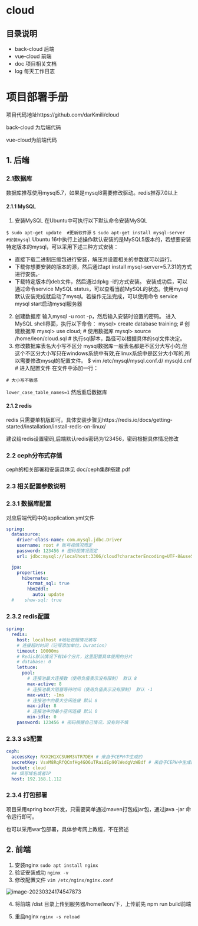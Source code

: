 # cloud

## 目录说明

- back-cloud 后端
- vue-cloud 前端
- doc 项目相关文档
- log 每天工作日志

# 项目部署手册

项目代码地址https://github.com/darKmili/cloud  

back-cloud 为后端代码

vue-cloud为前端代码

## 1. 后端

### 2.1数据库

数据库推荐使用mysql5.7，如果是mysql8需要修改驱动。redis推荐7.0以上

#### 2.1.1 MySQL

1. 安装MySQL
在Ubuntu中可执行以下默认命令安装MySQL

`$ sudo apt-get update  #更新软件源`
`$ sudo apt-get install mysql-server  #安装mysql`
Ubuntu 16中执行上述操作默认安装的是MySQL5版本的，若想要安装特定版本的mysql，可以采用下述三种方式安装：
-  直接下载二进制压缩包进行安装，解压并设置相关的参数就可以运行。
- 下载你想要安装的版本的源，然后通过apt install mysql-server=5.7.31的方式进行安装。·
- 下载特定版本的deb文件，然后通过dpkg -i的方式安装。
安装成功后，可以通过命令service MySQL status，可以查看当前MySQL的状态。使用mysql默认安装完成就启动了mysql。若操作无法完成，可以使用命令 service mysql start启动mysql服务器
2. 创建数据库
输入mysql -u root -p，然后输入安装时设置的密码。
进入MySQL shell界面，执行以下命令：
mysql>  create  database training;  # 创建数据库
mysql> use cloud;  # 使用数据库
mysql> source /home/leon/cloud.sql  # 执行sql脚本，路径可以根据具体的sql文件决定。
3. 修改数据库表名大小写不区分
mysql数据库一般表名都是不区分大写小的,但这个不区分大小写只在windows系统中有效,在linux系统中是区分大小写的,所以需要修改mysql的配置文件。
$ vim /etc/mysql/mysql.conf.d/ mysqld.cnf  # 进入配置文件
在文件中添加一行：

`# 大小写不敏感 `

`lower_case_table_names=1`
然后重启数据库

#### 2.1.2 redis

redis 只需要单机版即可。具体安装步骤见https://redis.io/docs/getting-started/installation/install-redis-on-linux/

建议给redis设置密码,后端默认redis密码为123456，密码根据具体情况修改

### 2.2 ceph分布式存储

ceph的相关部署和安装具体见 doc/ceph集群搭建.pdf

### 2.3 相关配置参数说明

### 2.3.1 数据库配置

对应后端代码中的application.yml文件



```yaml
spring:
  datasource:
    driver-class-name: com.mysql.jdbc.Driver
    username: root # 账号视情况而定
    password: 123456 # 密码视情况而定
    url: jdbc:mysql://localhost:3306/cloud?characterEncoding=UTF-8&useSSL=false

  jpa:
    properties:
      hibernate:
        format_sql: true
        hbm2ddl:
          auto: update
  #    show-sql: true
```

### 2.3.2 redis配置

```yaml
spring:
  redis:
    host: localhost #地址按照情况填写
    # 连接超时时间（记得添加单位，Duration）
    timeout: 10000ms
    # Redis默认情况下有16个分片，这里配置具体使用的分片
    # database: 0
    lettuce:
      pool:
        # 连接池最大连接数（使用负值表示没有限制） 默认 8
        max-active: 8
        # 连接池最大阻塞等待时间（使用负值表示没有限制） 默认 -1
        max-wait: -1ms
        # 连接池中的最大空闲连接 默认 8
        max-idle: 8
        # 连接池中的最小空闲连接 默认 0
        min-idle: 0
    password: 123456 # 密码根据自己情况，没有则不填
```

### 2.3.3 s3配置

```yaml
ceph:
  accessKey: RXX2H1XCSUHM3VTR7DEH # 来自于CEPH中生成的
  secretKey: VsxM8RqRfQCmfHg4GO6uTRaidEp90lWedgVzWBdf # 来自于CEPH中生成的
  bucket: cloud
  ## 填写域名或者IP
  host: 192.168.1.112
```

### 2.3.4 打包部署

项目采用spring boot开发，只需要简单通过maven打包成jar包，通过java -jar 命令运行即可。

也可以采用war包部署，具体参考网上教程，不在赘述

## 2. 前端



1.  安装nginx  `sudo apt install nginx`
2.  验证安装成功 `nginx -v`
3. 修改配置文件  `vim /etc/nginx/nginx.conf` 

![image-20230324174547873](./doc/ceph/image-20230324174547873.png)

4. 将前端 /dist 目录上传到服务器/home/leon/下，上传前先 npm run build前端

5.  重启nginx  `nginx -s reload`